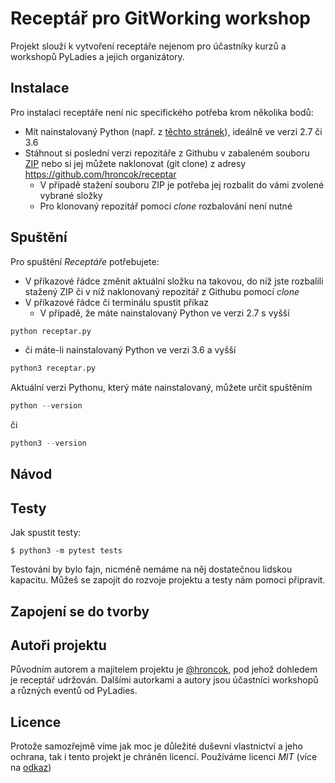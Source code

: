 # Receptář pro GitWorking workshop

Projekt slouží k vytvoření receptáře nejenom pro účastníky kurzů a workshopů PyLadies a jejich organizátory.

## Instalace
Pro instalaci receptáře není nic specifického potřeba krom několika bodů:
* Mít nainstalovaný Python (např. z [těchto stránek](https:\\www.python.org)), ideálně ve verzi 2.7 či 3.6
* Stáhnout si poslední verzi repozitáře z Githubu v zabaleném souboru [ZIP](https://github.com/hroncok/receptar/archive/master.zip) nebo si jej můžete naklonovat (git clone) z adresy https://github.com/hroncok/receptar
  * V případě stažení souboru ZIP je potřeba jej rozbalit do vámi zvolené vybrané složky
  * Pro klonovaný repozitář pomocí _clone_ rozbalování není nutné

## Spuštění
Pro spuštění _Receptáře_ potřebujete:
* V příkazové řádce změnit aktuální složku na takovou, do níž jste rozbalili stažený ZIP či v níž naklonovaný repozitář z Githubu pomocí _clone_
* V příkazové řádce či terminálu spustit příkaz
  * V případě, že máte nainstalovaný Python ve verzi 2.7 s vyšší 
```python
python receptar.py
```
  * či máte-li nainstalovaný Python ve verzi 3.6 a vyšší 
```python
python3 receptar.py
```

Aktuální verzi Pythonu, který máte nainstalovaný, můžete určit spuštěním 
```python
python --version
``` 
či 
```python
python3 --version
```

## Návod

## Testy
Jak spustit testy:

```shell
$ python3 -m pytest tests
````
Testování by bylo fajn, nicméně nemáme na něj dostatečnou lidskou kapacitu. Můžeš se zapojit do rozvoje projektu a testy
nám pomoci připravit.

## Zapojení se do tvorby

## Autoři projektu
Původním autorem a majitelem projektu je [@hroncok](https://github.com/hroncok), pod jehož dohledem je receptář udržován. Dalšími autorkami a autory jsou účastníci
workshopů a různých eventů od PyLadies.

## Licence
Protože samozřejmě víme jak moc je důležité duševní vlastnictví a jeho ochrana, tak i tento projekt je chráněn licencí.
Používáme licenci _MIT_ (více na [odkaz](https://choosealicense.com/licenses/mit/))

